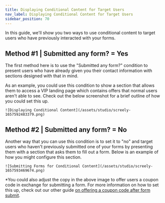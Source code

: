 ```yaml
---
title: Displaying Conditional Content for Target Users
nav_label: Displaying Conditional Content for Target Users
sidebar_position: 70
---
```


In this guide, we'll show you two ways to use conditional content to target users who have previously interacted with
your forms.

## Method #1 | Submitted any form? = Yes

The first method here is to use the "Submitted any form?" condition to present users who have already given you their
contact information with sections designed with that in mind.

As an example, you could use this condition to show a section that allows them to access a VIP landing page which
contains offers that normal users aren't able to see. Check out the below screenshot for a brief outline of how you
could set this up.

    ![Displaying Conditional Content](/assets/studio/screely-1657592483379.png)

## Method #2 | Submitted any form? = No

Another way that you can use this condition is to set it to "no" and target users who haven't previously submitted one
of your forms by presenting them with a section that asks them to fill out a form. Below is an example of how you might
configure this section.

    ![Submitting Forms for Conditional Content](/assets/studio/screely-1657593469674.png)

*You could also adjust the copy in the above image to offer users a coupon code in exchange for submitting a form. For
more information on how to set this up, check out our other
guide [on offering a coupon code after form submit](/docs/studio/developers/eCommerce/Offering-users-a-coupon-code-after-form-submission).

